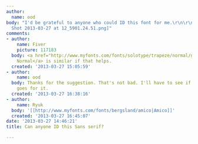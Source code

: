 ```yaml
---
author:
  name: ood
body: "I'd be grateful to anyone who could ID this font for me.\r\n\r\n[img:sites/default/files/old-images/Screen
  Shot 2013-03-27 at 12_5901.24.51.png]"
comments:
- author:
    name: Fiver
    picture: 117183
  body: <a href="http://www.myfonts.com/fonts/solotype/trapeze/normal/glyphs.html">Trapeze
    Normal</a> is similar if that helps.
  created: '2013-03-27 15:05:59'
- author:
    name: ood
  body: Thanks for the suggestion. That's not bad. I'll have to see if the customer
    goes for it.
  created: '2013-03-27 16:38:16'
- author:
    name: Ryuk
  body: '[[http://www.myfonts.com/fonts/bergsland/amico|Amico]]'
  created: '2013-03-27 16:45:07'
date: '2013-03-27 14:46:21'
title: Can anyone ID this Sans serif?

---
```

